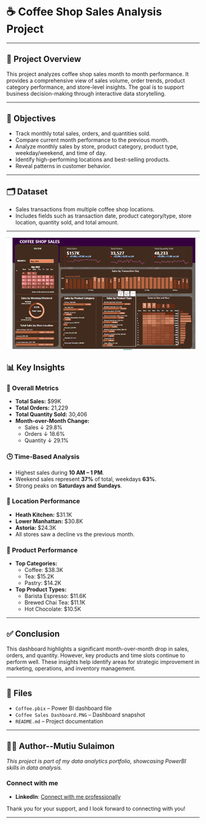 # ☕ Coffee Shop Sales Analysis Project
---

## 📌 Project Overview

This project analyzes coffee shop sales month to month performance. It provides a comprehensive view of sales volume, order trends, product category performance, and store-level insights. The goal is to support business decision-making through interactive data storytelling.

---

## 🎯 Objectives

- Track monthly total sales, orders, and quantities sold.
- Compare current month performance to the previous month.
- Analyze monthly sales by store, product category, product type, weekday/weekend, and time of day.
- Identify high-performing locations and best-selling products.
- Reveal patterns in customer behavior.

---

## 🗂️ Dataset

- Sales transactions from multiple coffee shop locations.
- Includes fields such as transaction date, product category/type, store location, quantity sold, and total amount.

---
 ![](https://github.com/Alabimutiu/Coffee-Shop-Sales-Dashboard/blob/main/Dashboard.PNG)
## 📊 Key Insights

### 🔢 Overall Metrics
- **Total Sales:** $99K  
- **Total Orders:** 21,229  
- **Total Quantity Sold:** 30,406  
- **Month-over-Month Change:**  
  - Sales ↓ 29.8%  
  - Orders ↓ 18.6%  
  - Quantity ↓ 29.1%  

### 🕒 Time-Based Analysis
- Highest sales during **10 AM – 1 PM**.
- Weekend sales represent **37%** of total, weekdays **63%**.
- Strong peaks on **Saturdays and Sundays**.

### 📍 Location Performance
- **Heath Kitchen:** $31.1K  
- **Lower Manhattan:** $30.8K  
- **Astoria:** $24.3K  
- All stores saw a decline vs the previous month.

### 🧁 Product Performance
- **Top Categories:**  
  - Coffee: $38.3K  
  - Tea: $15.2K  
  - Pastry: $14.2K  
- **Top Product Types:**  
  - Barista Espresso: $11.6K  
  - Brewed Chai Tea: $11.1K  
  - Hot Chocolate: $10.5K  

---

## ✅ Conclusion

This dashboard highlights a significant month-over-month drop in sales, orders, and quantity. However, key products and time slots continue to perform well. These insights help identify areas for strategic improvement in marketing, operations, and inventory management.

---

## 📁 Files

- `Coffee.pbix` – Power BI dashboard file  
- `Coffee Sales Dashboard.PNG` – Dashboard snapshot  
- `README.md` – Project documentation  

---

## 👨‍💻 Author--Mutiu Sulaimon

*This project is part of my data analytics portfolio, showcasing PowerBI skills in data analysis.*

### Connect with me
- **LinkedIn**: [Connect with me professionally](https://www.linkedin.com/in/mutiu-sulaimon-7b604367/)

Thank you for your support, and I look forward to connecting with you!

---
